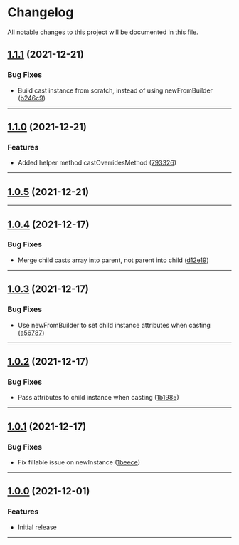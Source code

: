 <!--- BEGIN HEADER -->
# Changelog

All notable changes to this project will be documented in this file.
<!--- END HEADER -->

## [1.1.1](https://github.com/vetmoves/com.moves.php.eloquent.subtypeable/compare/1.1.0...1.1.1) (2021-12-21)
### Bug Fixes

* Build cast instance from scratch, instead of using newFromBuilder ([b246c9](https://github.com/vetmoves/com.moves.php.eloquent.subtypeable/commit/b246c9a95f376799d9fdd0d2ba5cca86abd70f66))


---

## [1.1.0](https://github.com/vetmoves/com.moves.php.eloquent.subtypeable/compare/1.0.5...1.1.0) (2021-12-21)
### Features

* Added helper method castOverridesMethod ([793326](https://github.com/vetmoves/com.moves.php.eloquent.subtypeable/commit/7933266c90d911b0c9a7bd118905456711a99073))


---

## [1.0.5](https://github.com/vetmoves/com.moves.php.eloquent.subtypeable/compare/1.0.4...1.0.5) (2021-12-21)

---

## [1.0.4](https://github.com/vetmoves/com.moves.php.eloquent.subtypeable/compare/1.0.3...1.0.4) (2021-12-17)
### Bug Fixes

* Merge child casts array into parent, not parent into child ([d12e19](https://github.com/vetmoves/com.moves.php.eloquent.subtypeable/commit/d12e1903f310a7ad940d3b18e9920ab2b33c1529))


---

## [1.0.3](https://github.com/vetmoves/com.moves.php.eloquent.subtypeable/compare/1.0.2...1.0.3) (2021-12-17)
### Bug Fixes

* Use newFromBuilder to set child instance attributes when casting ([a56787](https://github.com/vetmoves/com.moves.php.eloquent.subtypeable/commit/a56787ddfe3d8daa02ca76cca88d78d77e5f7dc1))


---

## [1.0.2](https://github.com/vetmoves/com.moves.php.eloquent.subtypeable/compare/1.0.1...1.0.2) (2021-12-17)
### Bug Fixes

* Pass attributes to child instance when casting ([1b1985](https://github.com/vetmoves/com.moves.php.eloquent.subtypeable/commit/1b198574e5537c1612817431d754d4ec2493b78f))


---

## [1.0.1](https://github.com/vetmoves/com.moves.php.eloquent.subtypeable/compare/1.0.0...1.0.1) (2021-12-17)
### Bug Fixes

* Fix fillable issue on newInstance ([1beece](https://github.com/vetmoves/com.moves.php.eloquent.subtypeable/commit/1beecef3c42a8a6220f7342f1978f470a80d6342))


---

## [1.0.0](https://github.com/vetmoves/com.moves.php.eloquent.subtypeable/compare/0.0.0...1.0.0) (2021-12-01)
### Features

* Initial release


---


